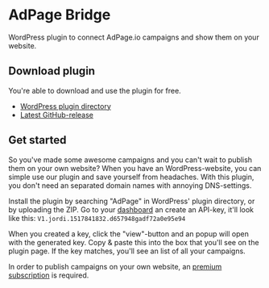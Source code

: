 # AdPage Bridge
WordPress plugin to connect AdPage.io campaigns and show them on your website.

## Download plugin
You're able to download and use the plugin for free.
* [WordPress plugin directory](https://wordpress.org)
* [Latest GitHub-release](https://github.com/jordivantuil/AdPage-Bridge/releases/tag/v1.0)

## Get started
So you've made some awesome campaigns and you can't wait to publish them on your own website?
When you have an WordPress-website, you can simple use our plugin and save yourself from headaches. With this plugin, you don't need an separated domain names with annoying DNS-settings.

Install the plugin by searching "AdPage" in WordPress' plugin directory, or by uploading the ZIP.
Go to your [dashboard](https://app.adpage.io/dashboard/settings) an create an API-key, it'll look like this: `V1.jordi.1517841832.d657948gadf72a0e95e94`

When you created a key, click the "view"-button and an popup will open with the generated key. Copy & paste this into the box that you'll see on the plugin page. If the key matches, you'll see an list of all your campaigns.

In order to publish campaigns on your own website, an [premium subscription](https://app.adpage.io/dashboard/subscription) is required.